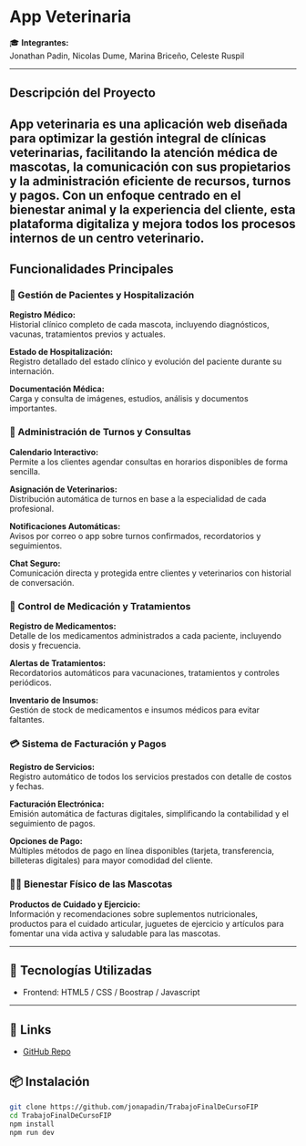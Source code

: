 # App Veterinaria

🎓 **Integrantes:**  
Jonathan Padin, Nicolas Dume, Marina Briceño, Celeste Ruspil

---

## Descripción del Proyecto  
App veterinaria es una aplicación web diseñada para optimizar la gestión integral de clínicas veterinarias, facilitando la atención médica de mascotas, la comunicación con sus propietarios y la administración eficiente de recursos, turnos y pagos. Con un enfoque centrado en el bienestar animal y la experiencia del cliente, esta plataforma digitaliza y mejora todos los procesos internos de un centro veterinario.
---

## Funcionalidades Principales

### 🐾 Gestión de Pacientes y Hospitalización  
**Registro Médico:**  
Historial clínico completo de cada mascota, incluyendo diagnósticos, vacunas, tratamientos previos y actuales.

**Estado de Hospitalización:**  
Registro detallado del estado clínico y evolución del paciente durante su internación.

**Documentación Médica:**  
Carga y consulta de imágenes, estudios, análisis y documentos importantes.

### 📅 Administración de Turnos y Consultas  
**Calendario Interactivo:**  
Permite a los clientes agendar consultas en horarios disponibles de forma sencilla.

**Asignación de Veterinarios:**  
Distribución automática de turnos en base a la especialidad de cada profesional.

**Notificaciones Automáticas:**  
Avisos por correo o app sobre turnos confirmados, recordatorios y seguimientos.

**Chat Seguro:**  
Comunicación directa y protegida entre clientes y veterinarios con historial de conversación.

### 💊 Control de Medicación y Tratamientos  
**Registro de Medicamentos:**  
Detalle de los medicamentos administrados a cada paciente, incluyendo dosis y frecuencia.

**Alertas de Tratamientos:**  
Recordatorios automáticos para vacunaciones, tratamientos y controles periódicos.

**Inventario de Insumos:**  
Gestión de stock de medicamentos e insumos médicos para evitar faltantes.

### 💳 Sistema de Facturación y Pagos  
**Registro de Servicios:**  
Registro automático de todos los servicios prestados con detalle de costos y fechas.

**Facturación Electrónica:**  
Emisión automática de facturas digitales, simplificando la contabilidad y el seguimiento de pagos.

**Opciones de Pago:**  
Múltiples métodos de pago en línea disponibles (tarjeta, transferencia, billeteras digitales) para mayor comodidad del cliente.

### 🐕‍🦺 Bienestar Físico de las Mascotas  
**Productos de Cuidado y Ejercicio:**  
Información y recomendaciones sobre suplementos nutricionales, productos para el cuidado articular, juguetes de ejercicio y artículos para fomentar una vida activa y saludable para las mascotas.

---

## 📱 Tecnologías Utilizadas
- Frontend: HTML5 / CSS / Boostrap / Javascript
---

## 🔗 Links

- [GitHub Repo](https://github.com/jonapadin/TrabajoFinalDeCursoFIP)

## 📦 Instalación

```bash
git clone https://github.com/jonapadin/TrabajoFinalDeCursoFIP
cd TrabajoFinalDeCursoFIP
npm install
npm run dev

